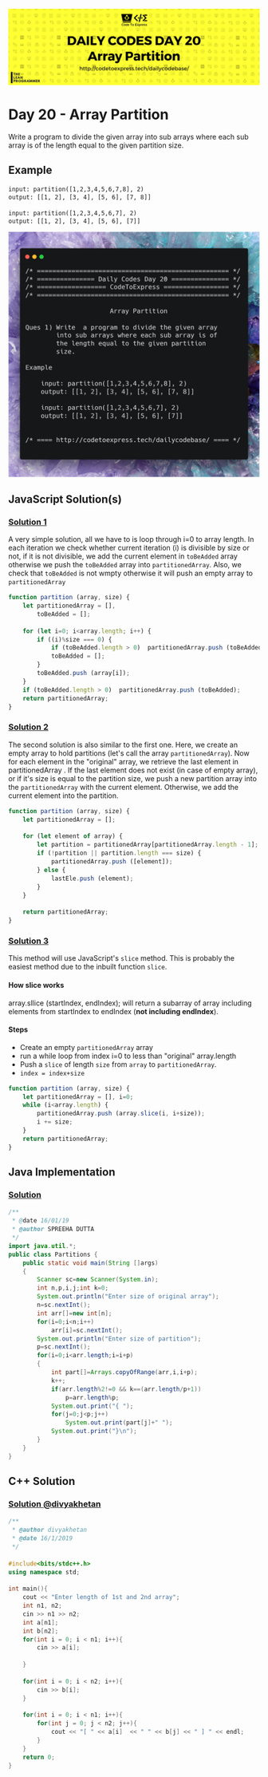 ![cover](./cover.png)

# Day 20 - Array Partition

Write a program to divide the given array into sub arrays where each sub array is of the length equal to the given partition size.

## Example

```
input: partition([1,2,3,4,5,6,7,8], 2)
output: [[1, 2], [3, 4], [5, 6], [7, 8]]
   
input: partition([1,2,3,4,5,6,7], 2)
output: [[1, 2], [3, 4], [5, 6], [7]]
```

![ques](./ques.png)

## JavaScript Solution(s)

### [Solution 1](./JavaScript/sol1.js)

A very simple solution, all we have to is loop through i=0 to array length. In each iteration we check whether current iteration (i) is divisible by size or not, if it is not divisible, we add the current element in `toBeAdded` array otherwise we push the `toBeAdded` array into `partitionedArray`. Also, we check that `toBeAdded` is not wmpty otherwise it will push an empty array to `partitionedArray`


```js
function partition (array, size) {
    let partitionedArray = [],
        toBeAdded = [];

    for (let i=0; i<array.length; i++) {
        if ((i)%size === 0) {
            if (toBeAdded.length > 0)  partitionedArray.push (toBeAdded);
            toBeAdded = [];
        }
        toBeAdded.push (array[i]);
    }
    if (toBeAdded.length > 0)  partitionedArray.push (toBeAdded);
    return partitionedArray;
}
```

### [Solution 2](./JavaScript/sol2.js)

The second solution is also similar to the first one. Here, we create an empty array to hold partitions (let's call the array `partitionedArray`). Now for each element in the "original" array, we retrieve the  last element in partitionedArray . If the last element does not exist (in case of empty array), or if it's size is equal to the partition size, we push a new partition array into the `partitionedArray` with the current element. Otherwise, we add the current element into the partition.

```js
function partition (array, size) {
    let partitionedArray = [];

    for (let element of array) {
        let partition = partitionedArray[partitionedArray.length - 1];
        if (!partition || partition.length === size) {
            partitionedArray.push ([element]);
        } else {
            lastEle.push (element);
        }
    }

    return partitionedArray;
}
```

### [Solution 3](./JavaScript/sol3.js)

This method will use JavaScript's `slice` method. This is probably the easiest method due to the inbuilt function `slice`. 

#### How slice works

array.sllice (startIndex, endIndex); will return a subarray of array including elements from startIndex to endIndex (**not including endIndex**).

#### Steps

- Create an empty `partitionedArray` array
- run a while loop from index i=0 to less than "original" array.length
- Push a `slice` of length `size` from `array` to `partitionedArray`.
- `index = index+size`

```js
function partition (array, size) {
    let partitionedArray = [], i=0;
    while (i<array.length) {
        partitionedArray.push (array.slice(i, i+size));
        i += size;
    }
    return partitionedArray;
}
```

## Java Implementation

### [Solution](./Java/Partitions.java)

```java
/**
 * @date 16/01/19
 * @author SPREEHA DUTTA
 */
import java.util.*;
public class Partitions {
    public static void main(String []args)
    {
        Scanner sc=new Scanner(System.in);
        int n,p,i,j;int k=0;
        System.out.println("Enter size of original array");
        n=sc.nextInt();
        int arr[]=new int[n];
        for(i=0;i<n;i++)
            arr[i]=sc.nextInt();
        System.out.println("Enter size of partition");
        p=sc.nextInt();
        for(i=0;i<arr.length;i=i+p)
        {
            int part[]=Arrays.copyOfRange(arr,i,i+p);
            k++;
            if(arr.length%2!=0 && k==(arr.length/p+1))
                p=arr.length%p;
            System.out.print("{ ");
            for(j=0;j<p;j++)
                System.out.print(part[j]+" ");
            System.out.print("}\n");
        }
    }
}
```

## C++ Solution

### [Solution @divyakhetan](./C++/PartitionDay20.cpp)



```cpp
/**
 * @author divyakhetan
 * @date 16/1/2019
 */

#include<bits/stdc++.h>
using namespace std;

int main(){
	cout << "Enter length of 1st and 2nd array";
	int n1, n2;	
	cin >> n1 >> n2;
	int a[n1];
	int b[n2];
	for(int i = 0; i < n1; i++){
		cin >> a[i];
		
	}
	
	for(int i = 0; i < n2; i++){
		cin >> b[i];
	}
	
	for(int i = 0; i < n1; i++){
		for(int j = 0; j < n2; j++){
			cout << "[ " << a[i]  << " " << b[j] << " ] " << endl;
		}
	}
	return 0;
}
```